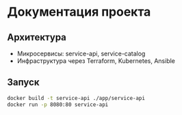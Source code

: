 # Документация проекта

## Архитектура
- Микросервисы: service-api, service-catalog
- Инфраструктура через Terraform, Kubernetes, Ansible

## Запуск
```bash
docker build -t service-api ./app/service-api
docker run -p 8080:80 service-api
